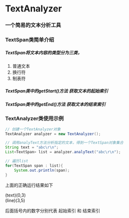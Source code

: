 # TextAnalyzer
### 一个简易的文本分析工具

### TextSpan类简单介绍
##### TextSpan将文本内容的类型分为三类，
1. 普通文本
2. 换行符
3. 制表符
##### TextSpan类中的getStart()方法 获取文本的起始索引
##### TextSpan类中的getEnd()方法 获取文本的结束索引

### TextAnalyzer类使用示例
```java
// 创建一个TextAnalyzer对象
TextAnalyzer analyzer = new TextAnalyzer();

// 调用analyText方法分析指定的文本，得到一个TextSpan对象集合
String text = "abc\r\n";
List<TextSpan> list = analyzer.analyText("abc\r\n");

// 遍历list
for(TextSpan span : list){
    System.out.println(span);
}
```
上面的正确运行结果如下

(text)(0,3)  
(line)(3,5)  

后面括号内的数字分别代表 起始索引 和 结束索引
